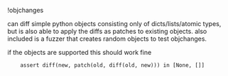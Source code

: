 !objchanges

can diff simple python objects consisting only of dicts/lists/atomic types, but
is also able to apply the diffs as patches to existing objects. also included
is a fuzzer that creates random objects to test objchanges.

if the objects are supported this should work fine
```
    assert diff(new, patch(old, diff(old, new))) in [None, []]
```
